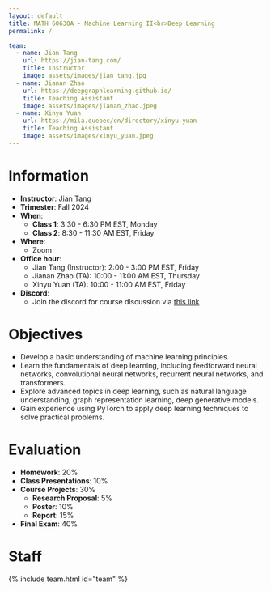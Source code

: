 ```yaml
---
layout: default
title: MATH 60630A - Machine Learning II<br>Deep Learning
permalink: /

team:
  - name: Jian Tang
    url: https://jian-tang.com/
    title: Instructor
    image: assets/images/jian_tang.jpg
  - name: Jianan Zhao
    url: https://deepgraphlearning.github.io/
    title: Teaching Assistant
    image: assets/images/jianan_zhao.jpeg
  - name: Xinyu Yuan
    url: https://mila.quebec/en/directory/xinyu-yuan
    title: Teaching Assistant
    image: assets/images/xinyu_yuan.jpeg
---
```



# Information

- **Instructor**: [Jian Tang]
- **Trimester**: Fall 2024
- **When**:
  - **Class 1**: 3:30 - 6:30 PM EST, Monday
  - **Class 2**: 8:30 - 11:30 AM EST, Friday
- **Where**:
  - Zoom
- **Office hour**:
  - Jian Tang (Instructor): 2:00 - 3:00 PM EST, Friday
  - Jianan Zhao (TA): 10:00 - 11:00 AM EST, Thursday
  - Xinyu Yuan (TA): 10:00 - 11:00 AM EST, Friday
- **Discord**:
  - Join the discord for course discussion via [this link](https://discord.gg/6q7p62sJCB)

[Jian Tang]: https://jian-tang.com


# Objectives

- Develop a basic understanding of machine learning principles.
- Learn the fundamentals of deep learning, including feedforward neural networks, convolutional neural networks, recurrent neural networks, and transformers.
- Explore advanced topics in deep learning, such as natural language understanding, graph representation learning, deep generative models.
- Gain experience using PyTorch to apply deep learning techniques to solve practical problems.


[//]: # (- Understand machine learning basics )

[//]: # (- Understand deep learning basics such as feedforward neural networks, convolutional neural networks, and recurrent neural networks)

[//]: # (- Know several advanced topics in deep learning, including applications in natural language understanding, graph representation learning, recommender systems, and deep generative models)

[//]: # (- Learn to use PyTorch for applying deep learning techniques to solve real-world problems)


# Evaluation

- **Homework**: 20%
- **Class Presentations**: 10%
- **Course Projects**: 30%
    - **Research Proposal**: 5%
    - **Poster**: 10%
    - **Report**: 15%
- **Final Exam**: 40%

# Staff

{% include team.html id="team" %}
